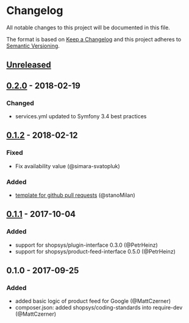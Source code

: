 # Changelog
All notable changes to this project will be documented in this file.

The format is based on [Keep a Changelog](http://keepachangelog.com/en/1.0.0/)
and this project adheres to [Semantic Versioning](http://semver.org/spec/v2.0.0.html).

## [Unreleased]

## [0.2.0] - 2018-02-19
### Changed
- services.yml updated to Symfony 3.4 best practices

## [0.1.2] - 2018-02-12
### Fixed
- Fix availability value (@simara-svatopluk)

### Added
- [template for github pull requests](docs/PULL_REQUEST_TEMPLATE.md) (@stanoMilan)

## [0.1.1] - 2017-10-04
### Added
- support for shopsys/plugin-interface 0.3.0 (@PetrHeinz)
- support for shopsys/product-feed-interface 0.5.0 (@PetrHeinz)

## 0.1.0 - 2017-09-25
### Added
- added basic logic of product feed for Google (@MattCzerner)
- composer.json: added shopsys/coding-standards into require-dev (@MattCzerner)

[Unreleased]: https://github.com/shopsys/product-feed-google/compare/v0.2.0...HEAD
[0.2.0]: https://github.com/shopsys/product-feed-google/compare/v0.1.2...v0.2.0
[0.1.1]: https://github.com/shopsys/product-feed-google/compare/v0.1.0...v0.1.1
[0.1.2]: https://github.com/shopsys/product-feed-google/compare/v0.1.1...v0.1.2
